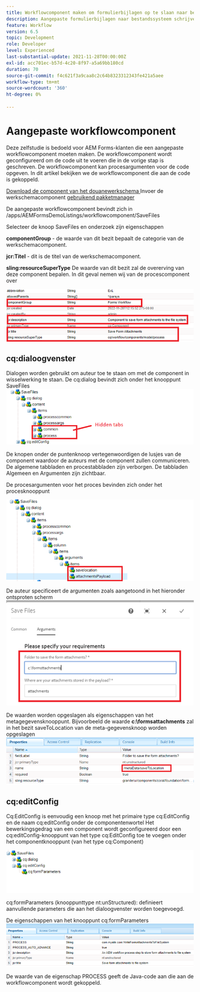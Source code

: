 ```yaml
---
title: Workflowcomponent maken om formulierbijlagen op te slaan naar bestandssysteem
description: Aangepaste formulierbijlagen naar bestandssysteem schrijven met behulp van een aangepaste workflowcomponent
feature: Workflow
version: 6.5
topic: Development
role: Developer
level: Experienced
last-substantial-update: 2021-11-28T00:00:00Z
exl-id: acc701ec-b57d-4c20-8f97-a5a69bb180cd
duration: 70
source-git-commit: f4c621f3a9caa8c2c64b8323312343fe421a5aee
workflow-type: tm+mt
source-wordcount: '360'
ht-degree: 0%

---
```


# Aangepaste workflowcomponent

Deze zelfstudie is bedoeld voor AEM Forms-klanten die een aangepaste workflowcomponent moeten maken. De workflowcomponent wordt geconfigureerd om de code uit te voeren die in de vorige stap is geschreven. De workflowcomponent kan procesargumenten voor de code opgeven. In dit artikel bekijken we de workflowcomponent die aan de code is gekoppeld.


[ Download de component van het douanewerkschema ](assets/saveFiles.zip)
Invoer de werkschemacomponent [ gebruikend pakketmanager ](http://localhost:4502/crx/packmgr/index.jsp)

De aangepaste workflowcomponent bevindt zich in /apps/AEMFormsDemoListings/workflowcomponent/SaveFiles

Selecteer de knoop SaveFiles en onderzoek zijn eigenschappen

**componentGroup** - de waarde van dit bezit bepaalt de categorie van de werkschemacomponent.

**jcr:Titel** - dit is de titel van de werkschemacomponent.

**sling:resourceSuperType** De waarde van dit bezit zal de overerving van deze component bepalen. In dit geval nemen wij van de procescomponent over


![ component-eigenschappen ](assets/component-properties1.png)

## cq:dialoogvenster

Dialogen worden gebruikt om auteur toe te staan om met de component in wisselwerking te staan. De cq:dialog bevindt zich onder het knooppunt SaveFiles
![ cq-dialoog ](assets/cq-dialog.png)

De knopen onder de puntenknoop vertegenwoordigen de lusjes van de component waardoor de auteurs met de component zullen communiceren. De algemene tabbladen en procestabbladen zijn verborgen. De tabbladen Algemeen en Argumenten zijn zichtbaar.

De procesargumenten voor het proces bevinden zich onder het procesknooppunt

![ proces-args ](assets/process-arguments.png)

De auteur specificeert de argumenten zoals aangetoond in het hieronder ontsproten scherm
![ werkschema-component ](assets/custom-workflow-component.png)

De waarden worden opgeslagen als eigenschappen van het metagegevensknooppunt. Bijvoorbeeld de waarde **c:\formsattachments** zal in het bezit saveToLocation van de meta-gegevensknoop worden opgeslagen
![ sparen-plaats ](assets/save-to-location.png)

## cq:editConfig

Cq:EditConfig is eenvoudig een knoop met het primaire type cq:EditConfig en de naam cq:editConfig onder de componentenwortel
Het bewerkingsgedrag van een component wordt geconfigureerd door een cq:editConfig-knooppunt van het type cq:EditConfig toe te voegen onder het componentknooppunt (van het type cq:Component)

![ geef-config uit ](assets/cq-edit-config.png)

cq:formParameters (knooppunttype nt:unStructured): definieert aanvullende parameters die aan het dialoogvenster worden toegevoegd.


De eigenschappen van het knooppunt cq:formParameters
![ van-parameters-eigenschappen ](assets/form-parameters-properties.png)

De waarde van de eigenschap PROCESS geeft de Java-code aan die aan de workflowcomponent wordt gekoppeld.
